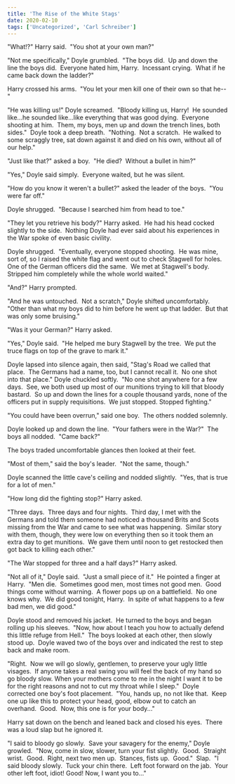 ```yaml
---
title: 'The Rise of the White Stags'
date: 2020-02-10
tags: ['Uncategorized', 'Carl Schreiber']
---
```


"What!?" Harry said.  "You shot at your own man?"

"Not me specifically," Doyle grumbled.  "The boys did.  Up and down the line the boys did.  Everyone hated him, Harry.  Incessant crying.  What if he came back down the ladder?"

Harry crossed his arms.  "You let your men kill one of their own so that he--"

"He was killing us!" Doyle screamed.  "Bloody killing us, Harry!  He sounded like...he sounded like...like everything that was good dying.  Everyone shooting at him.  Them, my boys, men up and down the trench lines, both sides."  Doyle took a deep breath.  "Nothing.  Not a scratch.  He walked to some scraggly tree, sat down against it and died on his own, without all of our help."

"Just like that?" asked a boy.  "He died?  Without a bullet in him?"

"Yes," Doyle said simply.  Everyone waited, but he was silent.

"How do you know it weren't a bullet?" asked the leader of the boys.  "You were far off."

Doyle shrugged.  "Because I searched him from head to toe."

"They let you retrieve his body?" Harry asked.  He had his head cocked slightly to the side.  Nothing Doyle had ever said about his experiences in the War spoke of even basic civility.

Doyle shrugged.  "Eventually, everyone stopped shooting.  He was mine, sort of, so I raised the white flag and went out to check Stagwell for holes.  One of the German officers did the same.  We met at Stagwell's body.  Stripped him completely while the whole world waited."

"And?" Harry prompted.

"And he was untouched.  Not a scratch," Doyle shifted uncomfortably.  "Other than what my boys did to him before he went up that ladder.  But that was only some bruising."

"Was it your German?" Harry asked.

"Yes," Doyle said.  "He helped me bury Stagwell by the tree.  We put the truce flags on top of the grave to mark it."

Doyle lapsed into silence again, then said, "Stag's Road we called that place.  The Germans had a name, too, but I cannot recall it.  No one shot into that place." Doyle chuckled softly.  "No one shot anywhere for a few days.  See, we both used up most of our munitions trying to kill that bloody bastard.  So up and down the lines for a couple thousand yards, none of the officers put in supply requisitions.  We just stopped. Stopped fighting."

"You could have been overrun," said one boy.  The others nodded solemnly.

Doyle looked up and down the line.  "Your fathers were in the War?"  The boys all nodded.  "Came back?"

The boys traded uncomfortable glances then looked at their feet.

"Most of them," said the boy's leader.  "Not the same, though."

Doyle scanned the little cave's ceiling and nodded slightly.  "Yes, that is true for a lot of men."

"How long did the fighting stop?" Harry asked.

"Three days.  Three days and four nights.  Third day, I met with the Germans and told them someone had noticed a thousand Brits and Scots missing from the War and came to see what was happening.  Similar story with them, though, they were low on everything then so it took them an extra day to get munitions.  We gave them until noon to get restocked then got back to killing each other."

"The War stopped for three and a half days?" Harry asked.

"Not all of it," Doyle said.  "Just a small piece of it."  He pointed a finger at Harry.  "Men die.  Sometimes good men, most times not good men.  Good things come without warning.  A flower pops up on a battlefield.  No one knows why.  We did good tonight, Harry.  In spite of what happens to a few bad men, we did good."

Doyle stood and removed his jacket.  He turned to the boys and began rolling up his sleeves.  "Now, how about I teach you how to actually defend this little refuge from Hell."  The boys looked at each other, then slowly stood up.  Doyle waved two of the boys over and indicated the rest to step back and make room.

"Right.  Now we will go slowly, gentlemen, to preserve your ugly little visages.  If anyone takes a real swing you will feel the back of my hand so go bloody slow. When your mothers come to me in the night I want it to be for the right reasons and not to cut my throat while I sleep."  Doyle corrected one boy's foot placement.  "You, hands up, no not like that.  Keep one up like this to protect your head, good, elbow out to catch an overhand.  Good.  Now, this one is for your body..."

Harry sat down on the bench and leaned back and closed his eyes.  There was a loud slap but he ignored it.

"I said to bloody go slowly.  Save your savagery for the enemy," Doyle growled.  "Now, come in slow, slower, turn your fist slightly.  Good.  Straight wrist.  Good.  Right, next two men up.  Stances, fists up.  Good."  Slap.  "I said bloody slowly.  Tuck your chin there.  Left foot forward on the jab.  Your other left foot, idiot! Good! Now, I want you to..."
